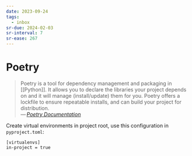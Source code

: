 ```yaml
---
date: 2023-09-24
tags:
  - inbox
sr-due: 2024-02-03
sr-interval: 7
sr-ease: 267
---
```

# Poetry

> Poetry is a tool for dependency management and packaging in [[Python]]. It
> allows you to declare the libraries your project depends on and it will manage
> (install/update) them for you. Poetry offers a lockfile to ensure repeatable
> installs, and can build your project
> for distribution.\
> — <cite>[Poetry Documentation](https://python-poetry.org/docs/)</cite>

Create virtual environments in project root, use this configuration in
`pyproject.toml`:

    [virtualenvs]
    in-project = true
